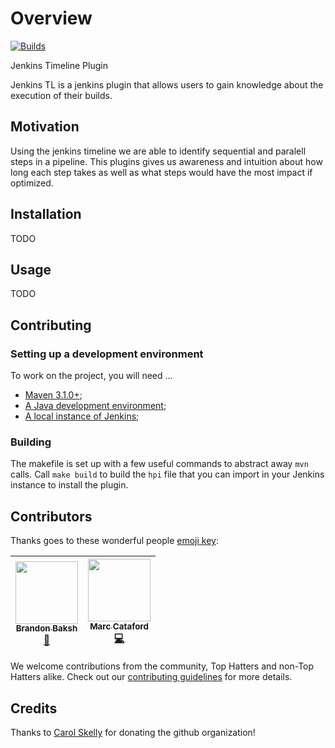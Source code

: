 # Overview

[![Builds](https://img.shields.io/circleci/project/github/tophat/jenkins-timeline-plugin.svg)](https://circleci.com/gh/tophat/jenkins-timeline-plugin)

Jenkins Timeline Plugin

Jenkins TL is a jenkins plugin that allows users to gain knowledge about the execution of their builds.


## Motivation

Using the jenkins timeline we are able to identify sequential and paralell steps in a pipeline. This plugins gives us awareness and intuition about how long each step takes as well as what steps would have the most impact if optimized.

## Installation
TODO

## Usage
TODO

## Contributing

### Setting up a development environment

To work on the project, you will need ...

- [Maven 3.1.0+](https://maven.apache.org/download.cgi);
- [A Java development environment](https://www.oracle.com/technetwork/java/javase/downloads/index.html);
- [A local instance of Jenkins](https://jenkins.io/doc/book/installing/);

### Building

The makefile is set up with a few useful commands to abstract away `mvn` calls. Call `make build` to build the `hpi` file that you can import in your Jenkins instance to install the plugin.

## Contributors
Thanks goes to these wonderful people [emoji key](https://github.com/kentcdodds/all-contributors#emoji-key):

| [<img src="https://avatars.githubusercontent.com/u/39271619?s=100" width="100px;"/><br /><sub><b>Brandon Baksh</b></sub>](https://github.com/brandonbaksh)<br />[📖](https://github.com/tophat/jenkins-timeline-plugin/commits?author=brandonbaksh) | [<img src="https://avatars0.githubusercontent.com/u/6210361?s=400&v=4" width="100px;"/><br /><sub><b>Marc Cataford</b></sub>](https://github.com/mcataford)<br />[💻](https://github.com/tophat/jenkins-timeline-plugin/commits?author=mcataford) |
|---|---|

We welcome contributions from the community, Top Hatters and non-Top Hatters alike. Check out our [contributing guidelines](CONTRIBUTING.md) for more details.

## Credits
Thanks to [Carol Skelly](https://github.com/iatek) for donating the github organization!
